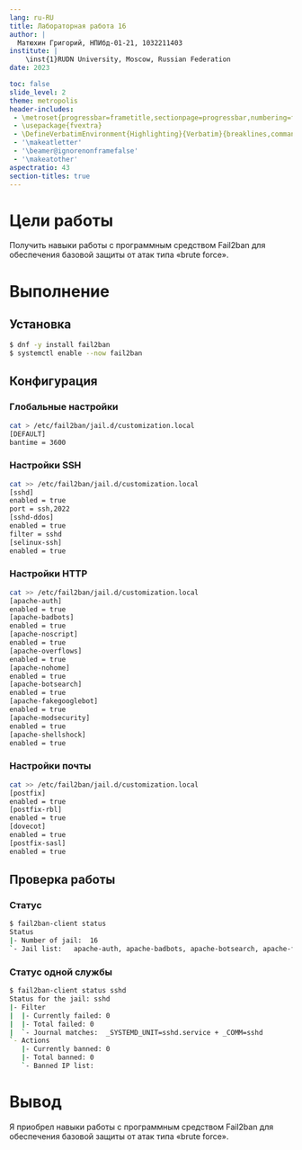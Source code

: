 ```yaml
---
lang: ru-RU
title: Лабораторная работа 16
author: |
  Матюхин Григорий, НПИбд-01-21, 1032211403
institute: |
	\inst{1}RUDN University, Moscow, Russian Federation
date: 2023

toc: false
slide_level: 2
theme: metropolis
header-includes: 
 - \metroset{progressbar=frametitle,sectionpage=progressbar,numbering=fraction}
 - \usepackage{fvextra}
 - \DefineVerbatimEnvironment{Highlighting}{Verbatim}{breaklines,commandchars=\\\{\}}
 - '\makeatletter'
 - '\beamer@ignorenonframefalse'
 - '\makeatother'
aspectratio: 43
section-titles: true
---
```


# Цели работы
Получить навыки работы с программным средством Fail2ban для обеспечения базовой защиты от атак типа «brute force».

# Выполнение

## Установка

```bash
$ dnf -y install fail2ban
$ systemctl enable --now fail2ban
```

## Конфигурация
### Глобальные настройки

```bash
cat > /etc/fail2ban/jail.d/customization.local
[DEFAULT]
bantime = 3600
```

### Настройки SSH

```bash
cat >> /etc/fail2ban/jail.d/customization.local
[sshd]
enabled = true
port = ssh,2022
[sshd-ddos]
enabled = true
filter = sshd
[selinux-ssh]
enabled = true
```

### Настройки HTTP

```bash
cat >> /etc/fail2ban/jail.d/customization.local
[apache-auth]
enabled = true
[apache-badbots]
enabled = true
[apache-noscript]
enabled = true
[apache-overflows]
enabled = true
[apache-nohome]
enabled = true
[apache-botsearch]
enabled = true
[apache-fakegooglebot]
enabled = true
[apache-modsecurity]
enabled = true
[apache-shellshock]
enabled = true
```

### Настройки почты

```bash
cat >> /etc/fail2ban/jail.d/customization.local
[postfix]
enabled = true
[postfix-rbl]
enabled = true
[dovecot]
enabled = true
[postfix-sasl]
enabled = true
```

## Проверка работы
### Статус

```bash
$ fail2ban-client status
Status
|- Number of jail:	16
`- Jail list:	apache-auth, apache-badbots, apache-botsearch, apache-fakegooglebot, apache-modsecurity, apache-nohome, apache-noscript, apache-overflows, apache-shellshock, dovecot, postfix, postfix-rbl, postfix-sasl, selinux-ssh, sshd, sshd-ddos
```

### Статус одной службы

```bash
$ fail2ban-client status sshd
Status for the jail: sshd
|- Filter
|  |- Currently failed:	0
|  |- Total failed:	0
|  `- Journal matches:	_SYSTEMD_UNIT=sshd.service + _COMM=sshd
`- Actions
   |- Currently banned:	0
   |- Total banned:	0
   `- Banned IP list:
```

# Вывод
Я приобрел навыки работы с программным средством Fail2ban для обеспечения базовой защиты от атак типа «brute force».
